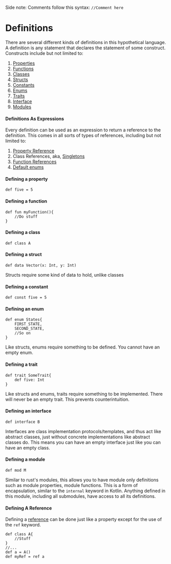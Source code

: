 Side note: Comments follow this syntax: `//Comment here`

# Definitions
There are several different kinds of definitions in this hypothetical language. A definition is any statement that declares the statement of some construct.
Constructs include but not limited to:
1. [Properties](PROPERTIES.md)
2. [Functions](FUNCTIONS.md)
3. [Classes](CLASSES.md)
4. [Structs](STRUCTS.md)
5. [Constants](CONSTANTS.md)
6. [Enums](ENUMS.md)
7. [Traits](TRAITS.md)
8. [Interface](INTERFACES.md)
9. [Modules](MODULES.md)

#### Definitions As Expressions
Every definition can be used as an expression to return a reference to the definition. This comes in all sorts of types of references, including but not limited to:

1. [Property Reference](REFERENCES.md#Property-References)
2. Class References, aka, [Singletons](SINGLETONS.md)
3. [Function References](REFERENCES.md#Function-References)
4. [Default enums](ENUMS.md#Default-Enums)

#### Defining a property
```
def five = 5
```

#### Defining a function
```
def fun myFunction(){
    //Do stuff
}
```
#### Defining a class
```
def class A
```
#### Defining a struct
```
def data Vector(x: Int, y: Int)
```
Structs require some kind of data to hold, unlike classes

#### Defining a constant
```
def const five = 5
```

#### Defining an enum
```
def enum States{
    FIRST_STATE,
    SECOND_STATE,
    //So on
}
```
Like structs, enums require something to be defined. You cannot have an empty enum.

#### Defining a trait
```
def trait SomeTrait{
    def five: Int
}
```
Like structs and enums, traits require something to be implemented. There will never be an empty trait. This prevents counterintuition.

#### Defining an interface
```
def interface B
```
Interfaces are class implementation protocols/templates, and thus act like abstract classes, just without concrete implementations like abstract classes do. This means you can have an empty interface just like you can have an empty class.
#### Defining a module
```
def mod M
```
Similar to rust's modules, this allows you to have module only definitions such as module properties, module functions. This is a form of encapsulation, similar to the `internal` keyword in Kotlin. Anything defined in this module, including all submodules, have access to all its definitions.

#### Defining A Reference
Defining a [reference](REFERENCES.md#Basic-References) can be done just like a property except for the use of the `ref` keyword.

```
def class A{
    //Stuff
}
//...
def a = A()
def myRef = ref a
```
